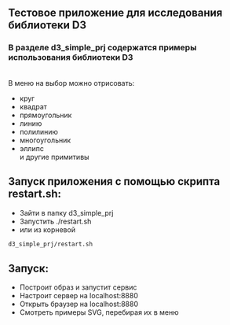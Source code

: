 ## Тестовое приложение для исследования библиотеки D3

### В разделе d3_simple_prj содержатся примеры использования библиотеки D3
<br>В меню на выбор можно отрисовать:
- круг
- квадрат
- прямоугольник
- линию
- полилинию
- многоугольник
- эллипс
<br>и другие примитивы

## Запуск приложения с помощью скрипта restart.sh:
* Зайти в папку d3_simple_prj
* Запустить ./restart.sh
* или из корневой
```bash
d3_simple_prj/restart.sh
```

## Запуск:
* Построит образ и запустит сервис
* Настроит сервер на localhost:8880
* Открыть браузер на localhost:8880
* Смотреть примеры SVG, перебирая их в меню
